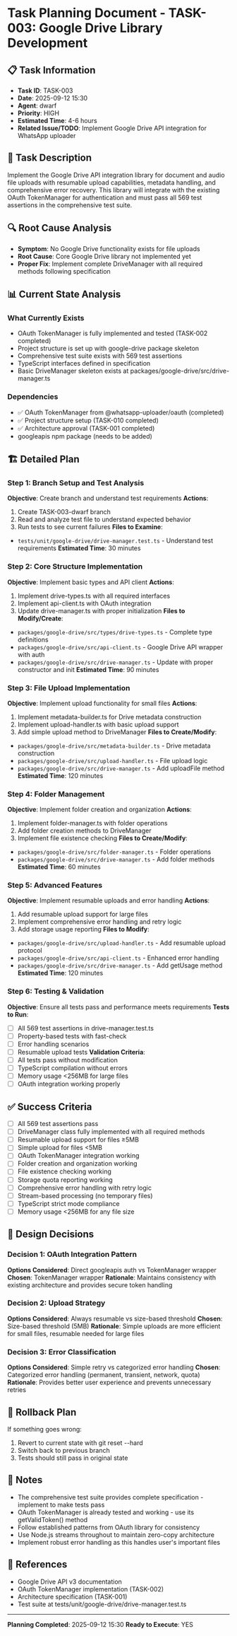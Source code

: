 # Task Planning Document - TASK-003: Google Drive Library Development

## 📋 Task Information
- **Task ID**: TASK-003
- **Date**: 2025-09-12 15:30
- **Agent**: dwarf
- **Priority**: HIGH
- **Estimated Time**: 4-6 hours
- **Related Issue/TODO**: Implement Google Drive API integration for WhatsApp uploader

## 🎯 Task Description
Implement the Google Drive API integration library for document and audio file uploads with resumable upload capabilities, metadata handling, and comprehensive error recovery. This library will integrate with the existing OAuth TokenManager for authentication and must pass all 569 test assertions in the comprehensive test suite.

## 🔍 Root Cause Analysis
- **Symptom**: No Google Drive functionality exists for file uploads
- **Root Cause**: Core Google Drive library not implemented yet
- **Proper Fix**: Implement complete DriveManager with all required methods following specification

## 📊 Current State Analysis

### What Currently Exists
- OAuth TokenManager is fully implemented and tested (TASK-002 completed)
- Project structure is set up with google-drive package skeleton
- Comprehensive test suite exists with 569 test assertions
- TypeScript interfaces defined in specification
- Basic DriveManager skeleton exists at packages/google-drive/src/drive-manager.ts

### Dependencies
- ✅ OAuth TokenManager from @whatsapp-uploader/oauth (completed)
- ✅ Project structure setup (TASK-010 completed)
- ✅ Architecture approval (TASK-001 completed)
- googleapis npm package (needs to be added)

## 🏗️ Detailed Plan

### Step 1: Branch Setup and Test Analysis
**Objective**: Create branch and understand test requirements
**Actions**:
1. Create TASK-003-dwarf branch
2. Read and analyze test file to understand expected behavior
3. Run tests to see current failures
**Files to Examine**:
- `tests/unit/google-drive/drive-manager.test.ts` - Understand test requirements
**Estimated Time**: 30 minutes

### Step 2: Core Structure Implementation
**Objective**: Implement basic types and API client
**Actions**:
1. Implement drive-types.ts with all required interfaces
2. Implement api-client.ts with OAuth integration
3. Update drive-manager.ts with proper initialization
**Files to Modify/Create**:
- `packages/google-drive/src/types/drive-types.ts` - Complete type definitions
- `packages/google-drive/src/api-client.ts` - Google Drive API wrapper with auth
- `packages/google-drive/src/drive-manager.ts` - Update with proper constructor and init
**Estimated Time**: 90 minutes

### Step 3: File Upload Implementation
**Objective**: Implement upload functionality for small files
**Actions**:
1. Implement metadata-builder.ts for Drive metadata construction
2. Implement upload-handler.ts with basic upload support
3. Add simple upload method to DriveManager
**Files to Create/Modify**:
- `packages/google-drive/src/metadata-builder.ts` - Drive metadata construction
- `packages/google-drive/src/upload-handler.ts` - File upload logic
- `packages/google-drive/src/drive-manager.ts` - Add uploadFile method
**Estimated Time**: 120 minutes

### Step 4: Folder Management
**Objective**: Implement folder creation and organization
**Actions**:
1. Implement folder-manager.ts with folder operations
2. Add folder creation methods to DriveManager
3. Implement file existence checking
**Files to Create/Modify**:
- `packages/google-drive/src/folder-manager.ts` - Folder operations
- `packages/google-drive/src/drive-manager.ts` - Add folder methods
**Estimated Time**: 60 minutes

### Step 5: Advanced Features
**Objective**: Implement resumable uploads and error handling
**Actions**:
1. Add resumable upload support for large files
2. Implement comprehensive error handling and retry logic
3. Add storage usage reporting
**Files to Modify**:
- `packages/google-drive/src/upload-handler.ts` - Add resumable upload protocol
- `packages/google-drive/src/api-client.ts` - Enhanced error handling
- `packages/google-drive/src/drive-manager.ts` - Add getUsage method
**Estimated Time**: 120 minutes

### Step 6: Testing & Validation
**Objective**: Ensure all tests pass and performance meets requirements
**Tests to Run**:
- [ ] All 569 test assertions in drive-manager.test.ts
- [ ] Property-based tests with fast-check
- [ ] Error handling scenarios
- [ ] Resumable upload tests
**Validation Criteria**:
- [ ] All tests pass without modification
- [ ] TypeScript compilation without errors
- [ ] Memory usage <256MB for large files
- [ ] OAuth integration working properly

## ✅ Success Criteria
- [ ] All 569 test assertions pass
- [ ] DriveManager class fully implemented with all required methods
- [ ] Resumable upload support for files ≥5MB
- [ ] Simple upload for files <5MB
- [ ] OAuth TokenManager integration working
- [ ] Folder creation and organization working
- [ ] File existence checking working
- [ ] Storage quota reporting working
- [ ] Comprehensive error handling with retry logic
- [ ] Stream-based processing (no temporary files)
- [ ] TypeScript strict mode compliance
- [ ] Memory usage <256MB for any file size

## 🎨 Design Decisions

### Decision 1: OAuth Integration Pattern
**Options Considered**: Direct googleapis auth vs TokenManager wrapper
**Chosen**: TokenManager wrapper
**Rationale**: Maintains consistency with existing architecture and provides secure token handling

### Decision 2: Upload Strategy
**Options Considered**: Always resumable vs size-based threshold
**Chosen**: Size-based threshold (5MB)
**Rationale**: Simple uploads are more efficient for small files, resumable needed for large files

### Decision 3: Error Classification
**Options Considered**: Simple retry vs categorized error handling
**Chosen**: Categorized error handling (permanent, transient, network, quota)
**Rationale**: Provides better user experience and prevents unnecessary retries

## 🔄 Rollback Plan
If something goes wrong:
1. Revert to current state with git reset --hard
2. Switch back to previous branch
3. Tests should still pass in original state

## 📝 Notes
- The comprehensive test suite provides complete specification - implement to make tests pass
- OAuth TokenManager is already tested and working - use its getValidToken() method
- Follow established patterns from OAuth library for consistency
- Use Node.js streams throughout to maintain zero-copy architecture
- Implement robust error handling as this handles user's important files

## 🔗 References
- Google Drive API v3 documentation
- OAuth TokenManager implementation (TASK-002)
- Architecture specification (TASK-001)
- Test suite at tests/unit/google-drive/drive-manager.test.ts

---
**Planning Completed**: 2025-09-12 15:30
**Ready to Execute**: YES